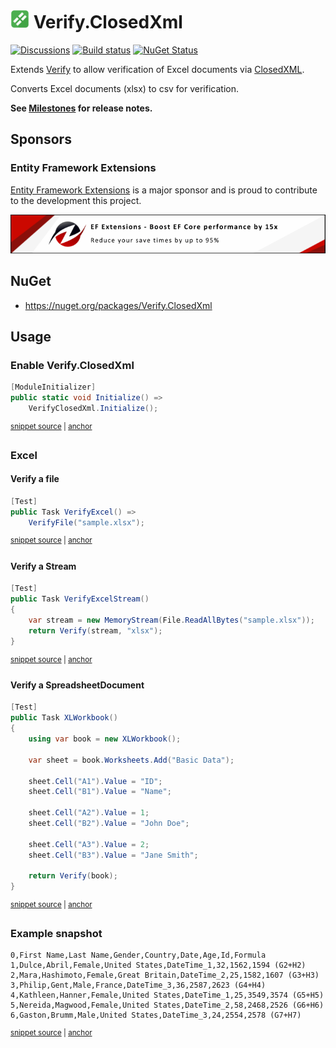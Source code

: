 # <img src="/src/icon.png" height="30px"> Verify.ClosedXml

[![Discussions](https://img.shields.io/badge/Verify-Discussions-yellow?svg=true&label=)](https://github.com/orgs/VerifyTests/discussions)
[![Build status](https://ci.appveyor.com/api/projects/status/xyn3eaf6i5tc9l5e?svg=true)](https://ci.appveyor.com/project/SimonCropp/verify-closedxml)
[![NuGet Status](https://img.shields.io/nuget/v/Verify.ClosedXml.svg)](https://www.nuget.org/packages/Verify.ClosedXml/)

Extends [Verify](https://github.com/VerifyTests/Verify) to allow verification of Excel documents via [ClosedXML](https://github.com/ClosedXML/ClosedXML).<!-- singleLineInclude: intro. path: /docs/intro.include.md -->

Converts Excel documents (xlsx) to csv for verification.

**See [Milestones](../../milestones?state=closed) for release notes.**


## Sponsors


### Entity Framework Extensions<!-- include: zzz. path: /docs/zzz.include.md -->

[Entity Framework Extensions](https://entityframework-extensions.net/?utm_source=simoncropp&utm_medium=Verify.ClosedXml) is a major sponsor and is proud to contribute to the development this project.

[![Entity Framework Extensions](https://raw.githubusercontent.com/VerifyTests/Verify.ClosedXml/refs/heads/main/docs/zzz.png)](https://entityframework-extensions.net/?utm_source=simoncropp&utm_medium=Verify.ClosedXml)<!-- endInclude -->


## NuGet

 * https://nuget.org/packages/Verify.ClosedXml


## Usage


### Enable Verify.ClosedXml

<!-- snippet: enable -->
<a id='snippet-enable'></a>
```cs
[ModuleInitializer]
public static void Initialize() =>
    VerifyClosedXml.Initialize();
```
<sup><a href='/src/Tests/ModuleInitializer.cs#L3-L9' title='Snippet source file'>snippet source</a> | <a href='#snippet-enable' title='Start of snippet'>anchor</a></sup>
<!-- endSnippet -->


### Excel


#### Verify a file

<!-- snippet: VerifyExcel -->
<a id='snippet-VerifyExcel'></a>
```cs
[Test]
public Task VerifyExcel() =>
    VerifyFile("sample.xlsx");
```
<sup><a href='/src/Tests/Samples.cs#L35-L41' title='Snippet source file'>snippet source</a> | <a href='#snippet-VerifyExcel' title='Start of snippet'>anchor</a></sup>
<!-- endSnippet -->


#### Verify a Stream

<!-- snippet: VerifyExcelStream -->
<a id='snippet-VerifyExcelStream'></a>
```cs
[Test]
public Task VerifyExcelStream()
{
    var stream = new MemoryStream(File.ReadAllBytes("sample.xlsx"));
    return Verify(stream, "xlsx");
}
```
<sup><a href='/src/Tests/Samples.cs#L78-L87' title='Snippet source file'>snippet source</a> | <a href='#snippet-VerifyExcelStream' title='Start of snippet'>anchor</a></sup>
<!-- endSnippet -->


#### Verify a SpreadsheetDocument

<!-- snippet: XLWorkbook -->
<a id='snippet-XLWorkbook'></a>
```cs
[Test]
public Task XLWorkbook()
{
    using var book = new XLWorkbook();

    var sheet = book.Worksheets.Add("Basic Data");

    sheet.Cell("A1").Value = "ID";
    sheet.Cell("B1").Value = "Name";

    sheet.Cell("A2").Value = 1;
    sheet.Cell("B2").Value = "John Doe";

    sheet.Cell("A3").Value = 2;
    sheet.Cell("B3").Value = "Jane Smith";

    return Verify(book);
}
```
<sup><a href='/src/Tests/Samples.cs#L47-L68' title='Snippet source file'>snippet source</a> | <a href='#snippet-XLWorkbook' title='Start of snippet'>anchor</a></sup>
<!-- endSnippet -->


### Example snapshot

<!-- snippet: Samples.VerifyExcel.verified.csv -->
<a id='snippet-Samples.VerifyExcel.verified.csv'></a>
```csv
0,First Name,Last Name,Gender,Country,Date,Age,Id,Formula
1,Dulce,Abril,Female,United States,DateTime_1,32,1562,1594 (G2+H2)
2,Mara,Hashimoto,Female,Great Britain,DateTime_2,25,1582,1607 (G3+H3)
3,Philip,Gent,Male,France,DateTime_3,36,2587,2623 (G4+H4)
4,Kathleen,Hanner,Female,United States,DateTime_1,25,3549,3574 (G5+H5)
5,Nereida,Magwood,Female,United States,DateTime_2,58,2468,2526 (G6+H6)
6,Gaston,Brumm,Male,United States,DateTime_3,24,2554,2578 (G7+H7)
```
<sup><a href='/src/Tests/Samples.VerifyExcel.verified.csv#L1-L7' title='Snippet source file'>snippet source</a> | <a href='#snippet-Samples.VerifyExcel.verified.csv' title='Start of snippet'>anchor</a></sup>
<!-- endSnippet -->
